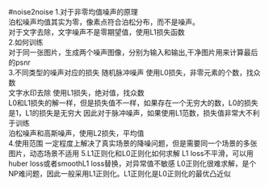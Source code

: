 #noise2noise
1.对于非零均值噪声的原理  
泊松噪声均值其实为零，像素点符合泊松分布，而不是噪声。  
对于文字去除，文字噪声不是零期望值，使用L1损失函数  
2.如何训练  
对于同一张图片，生成两个噪声图像，分别为输入和输出,干净图片用来计算最后的psnr  
3.不同类型的噪声对应的损失
随机脉冲噪声 使用L0损失，非零元素的个数，找众数  
文字水印去除 使用L1损失，绝对值，找众数  
L0和L1损失的解一样，但是损失值不一样，如果存在一个无穷大的数，L0的损失是1，L1的损失是无穷大
因此对于脉冲噪声，如果使用L1范数，损失值非常大不利于训练  
泊松噪声和高斯噪声，使用L2损失，平均值  
4.使用范围
一定程度上解决了真实场景的降噪问题，但是需要同一个场景的多张图片，动态场景不适用
5.L1正则化和L0正则化如何求解
L1 loss不平滑，可以用huber loss或者smoothL1 loss替换，对异常值不敏感
L0正则化很难求解，是个NP难问题，因此一般采用L1正则化。L1正则化是L0正则化的最优凸近似